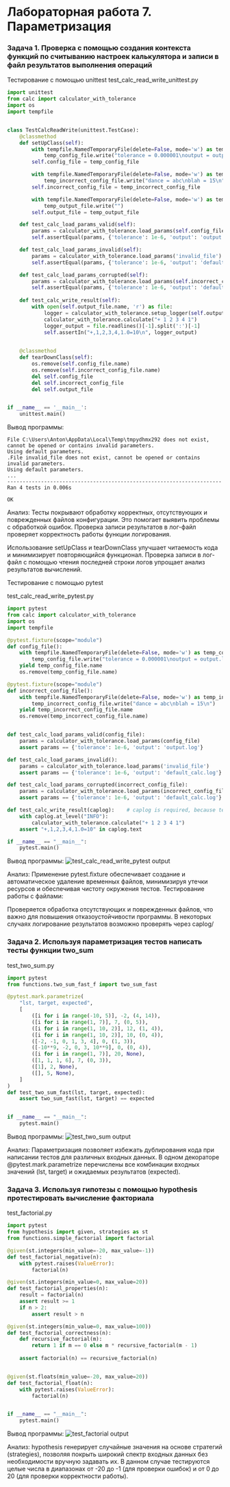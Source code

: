 # Лабораторная работа 7. Параметризация
### Задача 1. Проверка с помощью создания контекста функций по считыванию настроек калькулятора и записи в файл результатов выполнения операций

Тестирование с помощью unittest
test_calc_read_write_unittest.py
```python
import unittest
from calc import calculator_with_tolerance
import os
import tempfile


class TestCalcReadWrite(unittest.TestCase):
    @classmethod
    def setUpClass(self):
        with tempfile.NamedTemporaryFile(delete=False, mode='w') as temp_config_file:
            temp_config_file.write("tolerance = 0.000001\noutput = output.log\n")
        self.config_file = temp_config_file

        with tempfile.NamedTemporaryFile(delete=False, mode='w') as temp_incorrect_config_file:
            temp_incorrect_config_file.write("dance = abc\nblah = 15\n")
        self.incorrect_config_file = temp_incorrect_config_file

        with tempfile.NamedTemporaryFile(delete=False, mode='w') as temp_output_file:
            temp_output_file.write("")
        self.output_file = temp_output_file

    def test_calc_load_params_valid(self):
        params = calculator_with_tolerance.load_params(self.config_file.name)
        self.assertEqual(params, {'tolerance': 1e-6, 'output': 'output.log'})

    def test_calc_load_params_invalid(self):
        params = calculator_with_tolerance.load_params('invalid_file')
        self.assertEqual(params, {'tolerance': 1e-6, 'output': 'default_calc.log'})

    def test_calc_load_params_corrupted(self):
        params = calculator_with_tolerance.load_params(self.incorrect_config_file.name)
        self.assertEqual(params, {'tolerance': 1e-6, 'output': 'default_calc.log'})
        
    def test_calc_write_result(self):
        with open(self.output_file.name, 'r') as file:
            logger = calculator_with_tolerance.setup_logger(self.output_file.name)
            calculator_with_tolerance.calculate("+ 1 2 3 4 1")
            logger_output = file.readlines()[-1].split(':')[-1]
            self.assertIn("+,1,2,3,4,1.0=10\n", logger_output)
            

    @classmethod
    def tearDownClass(self):
        os.remove(self.config_file.name)
        os.remove(self.incorrect_config_file.name)
        del self.config_file
        del self.incorrect_config_file
        del self.output_file


if __name__ == '__main__':
    unittest.main()
```

Вывод программы:
```
File C:\Users\Anton\AppData\Local\Temp\tmpydhmx292 does not exist, cannot be opened or contains invalid parameters.
Using default parameters.
.File invalid_file does not exist, cannot be opened or contains invalid parameters.
Using default parameters.
...
----------------------------------------------------------------------
Ran 4 tests in 0.006s

OK
```

Анализ:
Тесты покрывают обработку корректных, отсутствующих и поврежденных файлов конфигурации. Это помогает выявить проблемы с обработкой ошибок.
Проверка записи результатов в лог-файл проверяет корректность работы функции логирования.

Использование setUpClass и tearDownClass улучшает читаемость кода и минимизирует повторяющийся функционал.
Проверка записи в лог-файл с помощью чтения последней строки логов упрощает анализ результатов вычислений.



Тестирование с помощью pytest

test_calc_read_write_pytest.py
```python
import pytest
from calc import calculator_with_tolerance
import os
import tempfile

@pytest.fixture(scope="module")
def config_file():
    with tempfile.NamedTemporaryFile(delete=False, mode='w') as temp_config_file:
        temp_config_file.write("tolerance = 0.000001\noutput = output.log\n")
    yield temp_config_file.name
    os.remove(temp_config_file.name)

@pytest.fixture(scope="module")
def incorrect_config_file():
    with tempfile.NamedTemporaryFile(delete=False, mode='w') as temp_incorrect_config_file:
        temp_incorrect_config_file.write("dance = abc\nblah = 15\n")
    yield temp_incorrect_config_file.name
    os.remove(temp_incorrect_config_file.name)


def test_calc_load_params_valid(config_file):
    params = calculator_with_tolerance.load_params(config_file)
    assert params == {'tolerance': 1e-6, 'output': 'output.log'}

def test_calc_load_params_invalid():
    params = calculator_with_tolerance.load_params('invalid_file')
    assert params == {'tolerance': 1e-6, 'output': 'default_calc.log'}

def test_calc_load_params_corrupted(incorrect_config_file):
    params = calculator_with_tolerance.load_params(incorrect_config_file)
    assert params == {'tolerance': 1e-6, 'output': 'default_calc.log'}

def test_calc_write_result(caplog):    # caplog is required, because temporary files are buggy
    with caplog.at_level("INFO"):
        calculator_with_tolerance.calculate("+ 1 2 3 4 1")
    assert "+,1,2,3,4,1.0=10" in caplog.text

if __name__ == "__main__":
    pytest.main()
```

Вывод программы:
![test_calc_read_write_pytest output](img/test_calc_read_write_pytest_output.png)

Анализ:
Применение pytest.fixture обеспечивает создание и автоматическое удаление временных файлов, минимизируя утечки ресурсов и обеспечивая чистоту окружения тестов.
Тестирование работы с файлами:

Проверяется обработка отсутствующих и поврежденных файлов, что важно для повышения отказоустойчивости программы.
В некоторых случаях логирование результатов возможно проверять через caplog/

### Задача 2. Используя параметризация тестов написать тесты функции two_sum

test_two_sum.py
```python
import pytest
from functions.two_sum_fast_f import two_sum_fast

@pytest.mark.parametrize(
    "lst, target, expected",
    [   
        ([i for i in range(-10, 5)], -2, (4, 14)),
        ([i for i in range(1, 7)], 7, (0, 5)),
        ([i for i in range(1, 10, 2)], 12, (1, 4)),
        ([i for i in range(1, 10, 2)], 10, (0, 4)),
        ([-2, -1, 0, 1, 3, 4], 0, (1, 3)),
        ([-10**9, -2, 0, 3, 10**9], 0, (0, 4)),
        ([i for i in range(1, 7)], 20, None),
        ([1, 1, 1, 6], 7, (0, 3)),
        ([1], 2, None),
        ([], 5, None),
    ]
)
def test_two_sum_fast(lst, target, expected):
    assert two_sum_fast(lst, target) == expected


if __name__ == "__main__":
    pytest.main()
```

Вывод программы:
![test_two_sum output](img/test_two_sum_output.png)


Анализ:
Параметризация позволяет избежать дублирования кода при написании тестов для различных входных данных.
В одном декораторе @pytest.mark.parametrize перечислены все комбинации входных значений (lst, target) и ожидаемых результатов (expected).


### Задача 3. Используя гипотезы с помощью hypothesis протестировать вычисление факториала

test_factorial.py
```python
import pytest
from hypothesis import given, strategies as st
from functions.simple_factorial import factorial

@given(st.integers(min_value=-20, max_value=-1))
def test_factorial_negative(n):
    with pytest.raises(ValueError):
        factorial(n)

@given(st.integers(min_value=0, max_value=20))
def test_factorial_properties(n):
    result = factorial(n)
    assert result >= 1
    if n > 2:
        assert result > n

@given(st.integers(min_value=0, max_value=100))
def test_factorial_correctness(n):
    def recursive_factorial(m):
        return 1 if m == 0 else m * recursive_factorial(m - 1)
    
    assert factorial(n) == recursive_factorial(n)


@given(st.floats(min_value=-20, max_value=20))
def test_factorial_float(n):
    with pytest.raises(ValueError):
        factorial(n)


if __name__ == "__main__":
    pytest.main()
```

Вывод программы:
![test_factorial output](img/test_factorial_output.png)

Анализ:
hypothesis генерирует случайные значения на основе стратегий (strategies), позволяя покрыть широкий спектр входных данных без необходимости вручную задавать их.
В данном случае тестируются целые числа в диапазонах от -20 до -1 (для проверки ошибок) и от 0 до 20 (для проверки корректности работы).
